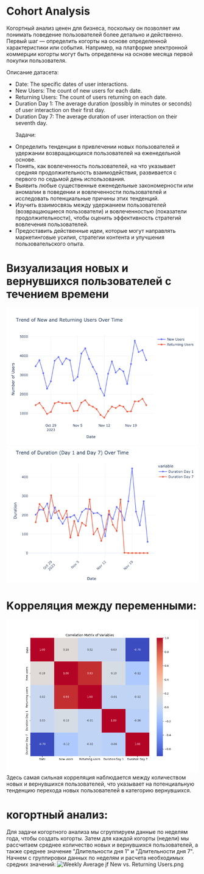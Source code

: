 # Cohort Analysis
Когортный анализ ценен для бизнеса, поскольку он позволяет им понимать поведение пользователей более детально и действенно.
Первый шаг — определить когорты на основе определенной характеристики или события. Например, на платформе электронной коммерции когорты могут быть определены на основе месяца первой покупки пользователя.<p>
Описание датасета:
- Date: The specific dates of user interactions.
- New Users: The count of new users for each date.
- Returning Users: The count of users returning on each date.
- Duration Day 1: The average duration (possibly in minutes or seconds) of user interaction on their first day.
- Duration Day 7: The average duration of user interaction on their seventh day.<p>
Задачи:
- Определить тенденции в привлечении новых пользователей и удержании возвращающихся пользователей на еженедельной основе.
- Понять, как вовлеченность пользователей, на что указывает средняя продолжительность взаимодействия, развивается с первого по седьмой день использования.
- Выявить любые существенные еженедельные закономерности или аномалии в поведении и вовлеченности пользователей и исследовать потенциальные причины этих тенденций.
- Изучить взаимосвязь между удержанием пользователей (возвращающиеся пользователи) и вовлеченностью (показатели продолжительности), чтобы оценить эффективность стратегий вовлечения пользователей.
- Предоставить действенные идеи, которые могут направлять маркетинговые усилия, стратегии контента и улучшения пользовательского опыта.
 # Визуализация новых и вернувшихся пользователей с течением времени
![Trend of New and Returning Users Over Time.png](https://github.com/Mamaeva-Bariyat/Cohort-Analysis/blob/main/images/Trend%20of%20New%20and%20Returning%20Users%20Over%20Time.png)
![Trend of Duration(Day 1 and Day 7) Over Time.png](https://github.com/Mamaeva-Bariyat/Cohort-Analysis/blob/main/images/Trend%20of%20Duration%20(Day%201%20and%20Day%207)%20Over%20Time.png)
# Kорреляция между переменными:
![Correlation Matrix of Variables](https://github.com/Mamaeva-Bariyat/Cohort-Analysis/blob/main/images/Correlation%20Matrix%20of%20Variables.png)
Здесь самая сильная корреляция наблюдается между количеством новых и вернувшихся пользователей, что указывает на потенциальную тенденцию перехода новых пользователей в категорию вернувшихся.
# когортный анализ:
Для задачи когортного анализа мы сгруппируем данные по неделям года, чтобы создать когорты. Затем для каждой когорты (недели) мы рассчитаем среднее количество новых и вернувшихся пользователей, а также среднее значение "Длительности дня 1" и "Длительности дня 7". Начнем с группировки данных по неделям и расчета необходимых средних значений:
![Weekly Average jf New vs. Returning Users.png](https://github.com/Mamaeva-Bariyat/Cohort-Analysis/blob/main/images/[Weekly%20Average%20jf%20New%20vs.Returning%20Users.png)









